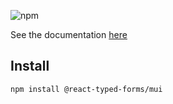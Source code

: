 ![npm](https://img.shields.io/npm/v/@react-typed-forms/mui?style=plastic)

See the documentation [here](https://github.com/doolse/react-typed-forms#readme)

## Install

```npm
npm install @react-typed-forms/mui
```
